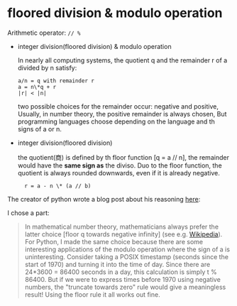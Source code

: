 # floored division & modulo operation

Arithmetic operator: `// %`

- integer division(floored division) & modulo operation

  In nearly all computing systems, the quotient q and the remainder r of a divided by n satisfy:

      a/n = q with remainder r
      a = n\*q + r
      |r| < |n|

  two possible choices for the remainder occur: negative and positive,
  Usually, in number theory, the positive remainder is always chosen,
  But programming languages choose depending on the language and th signs of a or n.

- integer division(floored division)

  the quotient(商) is defined by th floor function [q = a // n],
  the remainder would have the **same sign as** the diviso.
  Duo to the floor function, the quotient is always rounded downwards, even if it is already negative.

        r = a - n \* (a // b)

The creator of python wrote a blog post about his reasoning [here](http://python-history.blogspot.com/2010/08/why-pythons-integer-division-floors.html):

I chose a part:

> In mathematical number theory, mathematicians always prefer the latter choice [floor q towards negative infinity] (see e.g. [Wikipedia](http://en.wikipedia.org/wiki/Modulo_operation)). For Python, I made the same choice because there are some interesting applications of the modulo operation where the sign of a is uninteresting. Consider taking a POSIX timestamp (seconds since the start of 1970) and turning it into the time of day. Since there are 24\*3600 = 86400 seconds in a day, this calculation is simply t % 86400. But if we were to express times before 1970 using negative numbers, the "truncate towards zero" rule would give a meaningless result! Using the floor rule it all works out fine.
